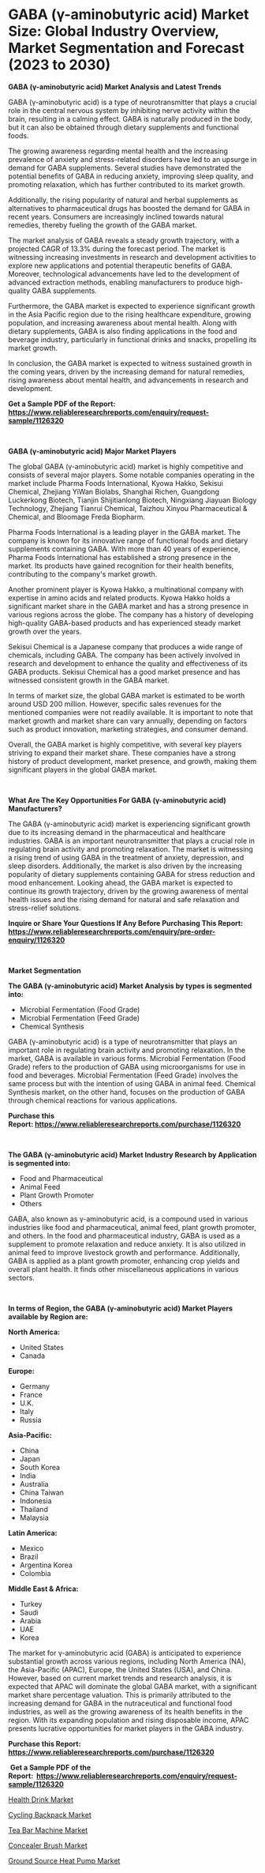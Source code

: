 <p><h1>GABA (γ-aminobutyric acid) Market Size: Global Industry Overview, Market Segmentation and Forecast (2023 to 2030)</h1></p><p><strong>GABA (γ-aminobutyric acid) Market Analysis and Latest Trends</strong></p>
<p><p>GABA (γ-aminobutyric acid) is a type of neurotransmitter that plays a crucial role in the central nervous system by inhibiting nerve activity within the brain, resulting in a calming effect. GABA is naturally produced in the body, but it can also be obtained through dietary supplements and functional foods.</p><p>The growing awareness regarding mental health and the increasing prevalence of anxiety and stress-related disorders have led to an upsurge in demand for GABA supplements. Several studies have demonstrated the potential benefits of GABA in reducing anxiety, improving sleep quality, and promoting relaxation, which has further contributed to its market growth.</p><p>Additionally, the rising popularity of natural and herbal supplements as alternatives to pharmaceutical drugs has boosted the demand for GABA in recent years. Consumers are increasingly inclined towards natural remedies, thereby fueling the growth of the GABA market.</p><p>The market analysis of GABA reveals a steady growth trajectory, with a projected CAGR of 13.3% during the forecast period. The market is witnessing increasing investments in research and development activities to explore new applications and potential therapeutic benefits of GABA. Moreover, technological advancements have led to the development of advanced extraction methods, enabling manufacturers to produce high-quality GABA supplements.</p><p>Furthermore, the GABA market is expected to experience significant growth in the Asia Pacific region due to the rising healthcare expenditure, growing population, and increasing awareness about mental health. Along with dietary supplements, GABA is also finding applications in the food and beverage industry, particularly in functional drinks and snacks, propelling its market growth.</p><p>In conclusion, the GABA market is expected to witness sustained growth in the coming years, driven by the increasing demand for natural remedies, rising awareness about mental health, and advancements in research and development.</p></p>
<p><strong>Get a Sample PDF of the Report:&nbsp; <a href="https://www.reliableresearchreports.com/enquiry/request-sample/1126320">https://www.reliableresearchreports.com/enquiry/request-sample/1126320</a></strong></p>
<p>&nbsp;</p>
<p><strong>GABA (γ-aminobutyric acid) Major Market Players</strong></p>
<p><p>The global GABA (γ-aminobutyric acid) market is highly competitive and consists of several major players. Some notable companies operating in the market include Pharma Foods International, Kyowa Hakko, Sekisui Chemical, Zhejiang YiWan Biolabs, Shanghai Richen, Guangdong Luckerkong Biotech, Tianjin Shijitianlong Biotech, Ningxiang Jiayuan Biology Technology, Zhejiang Tianrui Chemical, Taizhou Xinyou Pharmaceutical & Chemical, and Bloomage Freda Biopharm.</p><p>Pharma Foods International is a leading player in the GABA market. The company is known for its innovative range of functional foods and dietary supplements containing GABA. With more than 40 years of experience, Pharma Foods International has established a strong presence in the market. Its products have gained recognition for their health benefits, contributing to the company's market growth.</p><p>Another prominent player is Kyowa Hakko, a multinational company with expertise in amino acids and related products. Kyowa Hakko holds a significant market share in the GABA market and has a strong presence in various regions across the globe. The company has a history of developing high-quality GABA-based products and has experienced steady market growth over the years.</p><p>Sekisui Chemical is a Japanese company that produces a wide range of chemicals, including GABA. The company has been actively involved in research and development to enhance the quality and effectiveness of its GABA products. Sekisui Chemical has a good market presence and has witnessed consistent growth in the GABA market.</p><p>In terms of market size, the global GABA market is estimated to be worth around USD 200 million. However, specific sales revenues for the mentioned companies were not readily available. It is important to note that market growth and market share can vary annually, depending on factors such as product innovation, marketing strategies, and consumer demand.</p><p>Overall, the GABA market is highly competitive, with several key players striving to expand their market share. These companies have a strong history of product development, market presence, and growth, making them significant players in the global GABA market.</p></p>
<p>&nbsp;</p>
<p><strong>What Are The Key Opportunities For GABA (γ-aminobutyric acid) Manufacturers?</strong></p>
<p><p>The GABA (γ-aminobutyric acid) market is experiencing significant growth due to its increasing demand in the pharmaceutical and healthcare industries. GABA is an important neurotransmitter that plays a crucial role in regulating brain activity and promoting relaxation. The market is witnessing a rising trend of using GABA in the treatment of anxiety, depression, and sleep disorders. Additionally, the market is also driven by the increasing popularity of dietary supplements containing GABA for stress reduction and mood enhancement. Looking ahead, the GABA market is expected to continue its growth trajectory, driven by the growing awareness of mental health issues and the rising demand for natural and safe relaxation and stress-relief solutions.</p></p>
<p><strong>Inquire or Share Your Questions If Any Before Purchasing This Report: <a href="https://www.reliableresearchreports.com/enquiry/pre-order-enquiry/1126320">https://www.reliableresearchreports.com/enquiry/pre-order-enquiry/1126320</a></strong></p>
<p>&nbsp;</p>
<p><strong>Market Segmentation</strong></p>
<p><strong>The GABA (γ-aminobutyric acid) Market Analysis by types is segmented into:</strong></p>
<p><ul><li>Microbial Fermentation (Food Grade)</li><li>Microbial Fermentation (Feed Grade)</li><li>Chemical Synthesis</li></ul></p>
<p><p>GABA (γ-aminobutyric acid) is a type of neurotransmitter that plays an important role in regulating brain activity and promoting relaxation. In the market, GABA is available in various forms. Microbial Fermentation (Food Grade) refers to the production of GABA using microorganisms for use in food and beverages. Microbial Fermentation (Feed Grade) involves the same process but with the intention of using GABA in animal feed. Chemical Synthesis market, on the other hand, focuses on the production of GABA through chemical reactions for various applications.</p></p>
<p><strong>Purchase this Report:&nbsp;<a href="https://www.reliableresearchreports.com/purchase/1126320">https://www.reliableresearchreports.com/purchase/1126320</a></strong></p>
<p>&nbsp;</p>
<p><strong>The GABA (γ-aminobutyric acid) Market Industry Research by Application is segmented into:</strong></p>
<p><ul><li>Food and Pharmaceutical</li><li>Animal Feed</li><li>Plant Growth Promoter</li><li>Others</li></ul></p>
<p><p>GABA, also known as γ-aminobutyric acid, is a compound used in various industries like food and pharmaceutical, animal feed, plant growth promoter, and others. In the food and pharmaceutical industry, GABA is used as a supplement to promote relaxation and reduce anxiety. It is also utilized in animal feed to improve livestock growth and performance. Additionally, GABA is applied as a plant growth promoter, enhancing crop yields and overall plant health. It finds other miscellaneous applications in various sectors.</p></p>
<p>&nbsp;</p>
<p><strong>In terms of Region, the GABA (γ-aminobutyric acid) Market Players available by Region are:</strong></p>
<p>
    <p> <strong> North America: </strong>
        <ul>
            <li>United States</li>
            <li>Canada</li>
        </ul>
        </p> 
    <p> <strong> Europe: </strong>
        <ul>
            <li>Germany</li>
            <li>France</li>
            <li>U.K.</li>
            <li>Italy</li>
            <li>Russia</li>
        </ul>
        </p> 
    <p> <strong> Asia-Pacific: </strong>
        <ul>
            <li>China</li>
            <li>Japan</li>
            <li>South Korea</li>
            <li>India</li>
            <li>Australia</li>
            <li>China Taiwan</li>
            <li>Indonesia</li>
            <li>Thailand</li>
            <li>Malaysia</li>
        </ul>
        </p> 
    <p> <strong> Latin America: </strong>
        <ul>
            <li>Mexico</li>
            <li>Brazil</li>
            <li>Argentina Korea</li>
            <li>Colombia</li>
        </ul>
        </p> 
    <p> <strong> Middle East & Africa: </strong>
        <ul>
            <li>Turkey</li>
            <li>Saudi</li>
            <li>Arabia</li>
            <li>UAE</li>
            <li>Korea</li>
        </ul>
    </p>
    </p>
<p><p>The market for γ-aminobutyric acid (GABA) is anticipated to experience substantial growth across various regions, including North America (NA), the Asia-Pacific (APAC), Europe, the United States (USA), and China. However, based on current market trends and research analysis, it is expected that APAC will dominate the global GABA market, with a significant market share percentage valuation. This is primarily attributed to the increasing demand for GABA in the nutraceutical and functional food industries, as well as the growing awareness of its health benefits in the region. With its expanding population and rising disposable income, APAC presents lucrative opportunities for market players in the GABA industry.</p></p>
<p><strong>Purchase this Report: <a href="https://www.reliableresearchreports.com/purchase/1126320">https://www.reliableresearchreports.com/purchase/1126320</a></strong></p>
<p>&nbsp;<strong>Get a Sample PDF of the Report:&nbsp;&nbsp;<a href="https://www.reliableresearchreports.com/enquiry/request-sample/1126320">https://www.reliableresearchreports.com/enquiry/request-sample/1126320</a></strong></p>
<p><strong></strong></p>
<p><p><a href="https://medium.com/@bulk.cream.roll/health-drink-market-size-growth-forecast-2023-2030-1d9a6956d543">Health Drink Market</a></p><p><a href="https://www.linkedin.com/pulse/cycling-backpack-market-share-amp-new-trends-analysis-report-6ui8e/">Cycling Backpack Market</a></p><p><a href="https://www.linkedin.com/pulse/tea-bar-machine-market-size-share-global-analysis-report-2023-ejgpe/">Tea Bar Machine Market</a></p><p><a href="https://www.linkedin.com/pulse/concealer-brush-market-size-2023-2030-global-industrial-analysis-tmn5e/">Concealer Brush Market</a></p><p><a href="https://medium.com/@tammyfreeman2022/ground-source-heat-pump-market-size-growth-forecast-2023-2030-585153ab3022">Ground Source Heat Pump Market</a></p></p>